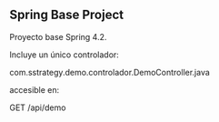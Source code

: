 Spring Base Project
-------------------

Proyecto base Spring 4.2.

Incluye un único controlador:

com.sstrategy.demo.controlador.DemoController.java

accesible en:

GET <url>/api/demo